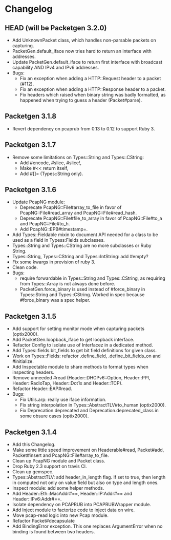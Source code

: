 # Changelog

## HEAD (will be Packetgen 3.2.0)

* Add UnknownPacket class, which handles non-parsable packets on capturing.
* PacketGen.default_iface now tries hard to return an interface with addresses.
* Update PacketGen.default_iface to return first interface with broadcast capability AND IPv4 and IPv6 addresses.
* Bugs:
  * Fix an exception when adding a HTTP::Request header to a packet (#112).
  * Fix an exception when adding a HTTP::Response header to a packet.
  * Fix headers which raised when binary string was badly formatted, as happened when
trying to guess a header (Packet#parse).

## Packetgen 3.1.8

* Revert dependency on pcaprub from 0.13 to 0.12 to support Ruby 3.

## Packetgen 3.1.7

* Remove some limitations on Types::String and Types::CString:
    * Add #encode, #slice, #slice!,
    * Make #<< return itself,
    * Add #[]= (Types::String only).

## Packetgen 3.1.6

* Update PcapNG module:
    * Deprecate PcapNG::File#array_to_file in favor of PcapNG::File#read_array and PcapNG::File#read_hash.
    * Deprecate PcapNG::File#file_to_array in favor of PcapNG::File#to_a and PcapNG::File#to_h.
    * Add PcapNG::EPB#timestamp=.
* Add Types::Fieldable mixin to document API needed for a class to be used as
  a field in Typess:Fields subclasses.
* Types::String and Types::CString are no more subclasses or Ruby String.
* Types::String, Types::CString and Types::IntString: add #empty?
* Fix some kwargs in prevision of ruby 3.
* Clean code.
* Bugs:
    * require forwardable in Types::String and Types::CString, as requiring from
      Types::Array is not always done before.
    * PacketGen.force_binary is used instead of #force_binary in Types::String and
      Types::CString. Worked in spec because #force_binary was a spec helper.

## Packetgen 3.1.5

* Add support for setting monitor mode when capturing packets (optix2000).
* Add PacketGen.loopback_iface to get loopback interface.
* Refactor Config to isolate use of Interfacez in a dedicated method.
* Add Types::fields.bit_fields to get bit field definitions for given class.
* Work on Types::Fields: refactor .define_field, .define_bit_fields_on and #initialize.
* Add Inspectable module to share methods to format types when inspecting headers.
* Remove unneeded #read (Header::DHCPv6::Option, Header::PPI, Header::RadioTap, Header::Dot1x and Header::TCP).
* Refactor Header::EAP#read.
* Bugs:
    * Fix Utils.arp: really use iface information.
    * Fix string interpolation in Types::AbstractTLV#to_human (optix2000).
    * Fix Deprecation.deprecated and Deprecation.deprecated_class in some obsure cases (optix2000).

## Packetgen 3.1.4

* Add this Changelog.
* Make some little speed improvement on Headerable#read, Packet#add, Packet#insert and PcapNG::File#array_to_file.
* Clean up PcapNG module and Packet class.
* Drop Ruby 2.3 support on travis CI.
* Clean up gemspec.
* Types::AbstractTLV: add header_in_length flag. If set to true, then length in computed not only on value field but also on type and length ones.
* Inspect module: add some helper methods.
* Add Header::Eth::MacAddr#==, Header::IP:Addr#== and Header::IPv6:Addr#==.
* Isolate dependency on PCAPRUB into PCAPRUBWrapper module.
* Add Inject module to factorize code to inject data on wire.
* Move pcap-read logic into new Pcap module.
* Refactor Packet#decapsulate
* Add BindingError exception. This one replaces ArgumentError when no binding is found between two headers.
